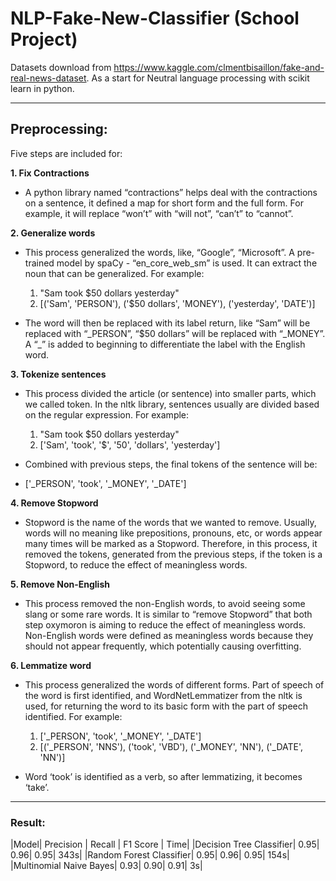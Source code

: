 # NLP-Fake-New-Classifier (School Project)
Datasets download from https://www.kaggle.com/clmentbisaillon/fake-and-real-news-dataset. As a start for Neutral language processing with scikit learn in python.

------

## Preprocessing:

Five steps are included for:

**1.	Fix Contractions**
- A python library named “contractions” helps deal with the contractions on a sentence, it defined a map for short form and the full form. For example, it will replace “won’t” with “will not”, “can’t” to “cannot”. 

**2.	Generalize words**
-	This process generalized the words, like, “Google”, “Microsoft”. A pre-trained model by spaCy - “en_core_web_sm” is used. It can extract the noun that can be generalized. For example: 

	1.	"Sam took $50 dollars yesterday"
	2.	[('Sam', 'PERSON'), ('$50 dollars', 'MONEY'), ('yesterday', 'DATE')]


- The word will then be replaced with its label return, like “Sam” will be replaced with “\_PERSON”, “$50 dollars” will be replaced with “\_MONEY”. A “\_” is added to beginning to differentiate the label with the English word.

**3.	Tokenize sentences**
-	This process divided the article (or sentence) into smaller parts, which we called token. In the nltk library, sentences usually are divided based on the regular expression. For example:

	1.	"Sam took $50 dollars yesterday"
	2.	['Sam', 'took', '$', '50', 'dollars', 'yesterday']
  
-	Combined with previous steps, the final tokens of the sentence will be:
-	['_PERSON', 'took', '_MONEY', '_DATE']

**4.	Remove Stopword**
-	Stopword is the name of the words that we wanted to remove. Usually, words will no meaning like prepositions, pronouns, etc, or words appear many times will be marked as a Stopword. Therefore, in this process, it removed the tokens, generated from the previous steps, if the token is a Stopword, to reduce the effect of meaningless words.  

**5.	Remove Non-English**
-	This process removed the non-English words, to avoid seeing some slang or some rare words. It is similar to “remove Stopword” that both step oxymoron is aiming to reduce the effect of meaningless words. Non-English words were defined as meaningless words because they should not appear frequently, which potentially causing overfitting.

**6.	Lemmatize word**
-	This process generalized the words of different forms. Part of speech of the word is first identified, and WordNetLemmatizer from the nltk is used, for returning the word to its basic form with the part of speech identified. For example:


	1.	['_PERSON', 'took', '_MONEY', '_DATE']
	2.	[('_PERSON', 'NNS'), ('took', 'VBD'), ('_MONEY', 'NN'), ('_DATE', 'NN')]
  
-	Word ‘took’ is identified as a verb, so after lemmatizing, it becomes ‘take’. 

------

### Result:

|Model| Precision | Recall | F1 Score | Time| 
|Decision Tree Classifier| 0.95| 0.96| 0.95| 343s|
|Random Forest Classifier| 0.95| 0.96| 0.95| 154s| 
|Multinomial Naive Bayes| 0.93| 0.90| 0.91| 3s| 


